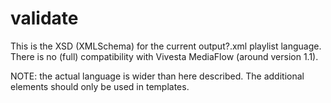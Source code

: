 # validate
This is the XSD (XMLSchema) for the current output?.xml
playlist language. There is no (full) compatibility with
Vivesta MediaFlow (around version 1.1).

NOTE: the actual language is wider than here described.
The additional elements should only be used in templates.

